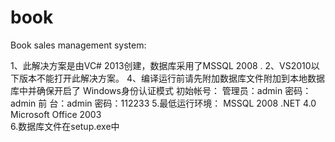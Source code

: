 book
====

Book sales management system: 

1、此解决方案是由VC# 2013创建，数据库采用了MSSQL 2008 .
2、VS2010以下版本不能打开此解决方案。
4、编译运行前请先附加数据库文件附加到本地数据库中并确保开启了
Windows身份认证模式
初始帐号：
	管理员：admin 密码：admin
	前    台：admin 密码：112233
5.最低运行环境：
	MSSQL 2008
	.NET 4.0 
	Microsoft Office 2003	
6.数据库文件在setup.exe中
